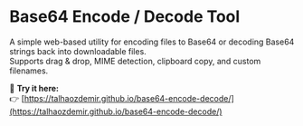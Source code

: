# Base64 Encode / Decode Tool

A simple web-based utility for encoding files to Base64 or decoding Base64 strings back into downloadable files.  
Supports drag & drop, MIME detection, clipboard copy, and custom filenames.

🔗 **Try it here:**  
👉 [https://talhaozdemir.github.io/base64-encode-decode/](https://talhaozdemir.github.io/base64-encode-decode/)
